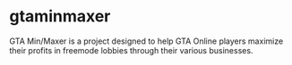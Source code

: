 # gtaminmaxer
GTA Min/Maxer is a project designed to help GTA Online players maximize their profits in freemode lobbies through their various businesses.
